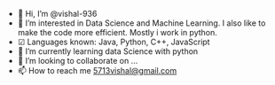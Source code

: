 - 👋 Hi, I’m @vishal-936
- 👀 I’m interested in Data Science and Machine Learning. I also like to make the code more efficient. Mostly i work in python.
-  ☑ Languages known: Java, Python, C++, JavaScript 
- 🌱 I’m currently learning data Science with python
- 💞️ I’m looking to collaborate on ...
- 📫 How to reach me 5713vishal@gmail.com

<!---
vishal-936/vishal-936 is a ✨ special ✨ repository because its `README.md` (this file) appears on your GitHub profile.
You can click the Preview link to take a look at your changes.
--->
